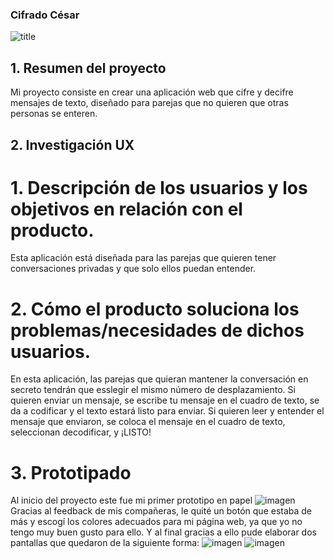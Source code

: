 ### Cifrado César
![title](https://raw.githubusercontent.com/yud-cumba/LIM012-cipher/master/logo.jpg)
## 1. Resumen del proyecto
Mi proyecto consiste en crear una aplicación web que cifre y decifre mensajes de texto, diseñado para parejas que no quieren que otras personas se enteren.

## 2. Investigación UX

# 1. Descripción de los usuarios y los objetivos en relación con el producto.
  Esta aplicación está diseñada para las parejas que quieren tener conversaciones privadas y que solo ellos puedan entender.
# 2.  Cómo el producto soluciona los problemas/necesidades de dichos usuarios.
  En esta aplicación, las parejas que quieran mantener la conversación en secreto tendrán que esslegir el mismo número de desplazamiento.
  Si quieren enviar un mensaje, se escribe tu mensaje en el cuadro de texto, se da a codificar y el texto estará listo para enviar.
  Si quieren leer y entender el mensaje que enviaron, se coloca el mensaje en el cuadro de texto, seleccionan decodificar, y ¡LISTO!
# 3. Prototipado
  Al inicio del proyecto este fue mi primer prototipo en papel
  ![imagen](https://raw.githubusercontent.com/yud-cumba/LIM012-cipher/master/prototipo_cifrado_cesar.png)
  Gracias al feedback de mis compañeras, le quité un botón que estaba de más y escogí los colores adecuados para mi página web, ya que yo no tengo muy buen gusto para ello.
  Y al final gracias a ello pude elaborar dos pantallas que quedaron de la siguiente forma:
  ![imagen](https://raw.githubusercontent.com/yud-cumba/LIM012-cipher/master/pantalla1.JPG)
  ![imagen](https://raw.githubusercontent.com/yud-cumba/LIM012-cipher/master/imagen_final.JPG)
